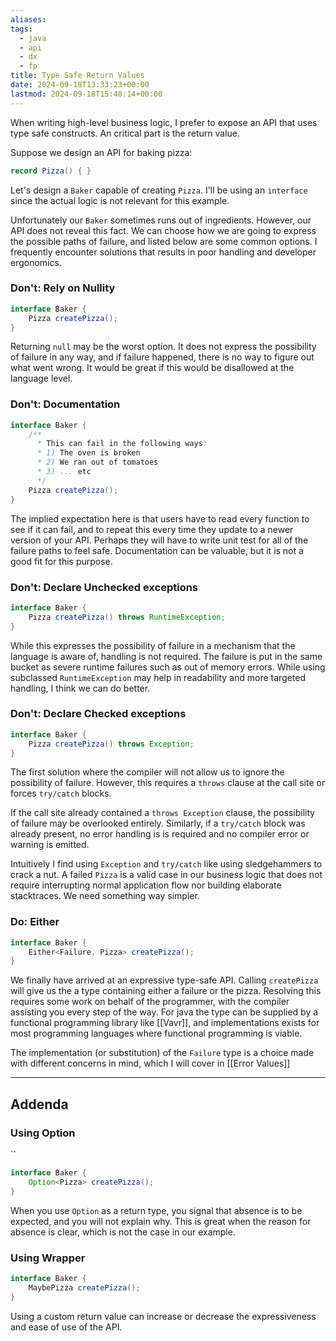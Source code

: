 ```yaml
---
aliases: 
tags:
  - java
  - api
  - dx
  - fp
title: Type Safe Return Values
date: 2024-09-18T13:33:23+00:00
lastmod: 2024-09-18T15:40:14+00:00
---
```

When writing high-level business logic, I prefer to expose an API that uses type safe constructs. An critical part is the return value.

Suppose we design an API for baking pizza:

```java
record Pizza() { }
```

Let's design a `Baker` capable of creating `Pizza`. I'll be using an `interface` since the actual logic is not relevant for this example. 

Unfortunately our `Baker` sometimes runs out of ingredients. However, our API does not reveal this fact. We can choose how we are going to express the possible paths of failure, and listed below are some common options. I frequently encounter solutions that results in poor handling and developer ergonomics.

### Don't: Rely on Nullity
```java
interface Baker {  
    Pizza createPizza();  
}
```

Returning `null` may be the worst option. It does not express the possibility of failure in any way, and if failure happened, there is no way to figure out what went wrong. It would be great if this would be disallowed at the language level.

### Don't: Documentation
```java
interface Baker {  
	/**
	  * This can fail in the following ways:
	  * 1) The oven is broken
	  * 2) We ran out of tomatoes
	  * 3) ... etc
	  */
    Pizza createPizza();  
}
```
The implied expectation here is that users have to read every function to see if it can fail, and to repeat this every time they update to a newer version of your API. Perhaps they will have to write unit test for all of the failure paths to feel safe. Documentation can be valuable, but it is not a good fit for this purpose.

### Don't: Declare Unchecked exceptions

```java
interface Baker {
    Pizza createPizza() throws RuntimeException;
}
```

While this expresses the possibility of failure in a mechanism that the language is aware of, handling is not required. The failure is put in the same bucket as severe runtime failures such as out of memory errors. While using subclassed `RuntimeException`  may help in readability and more targeted handling, I think we can do better.

### Don't: Declare Checked exceptions

```java
interface Baker {
    Pizza createPizza() throws Exception;
}
```

The first solution where the compiler will not allow us to ignore the possibility of failure. However, this requires a `throws` clause at the call site or forces `try/catch` blocks.

If the call site already contained a `throws Exception` clause, the possibility of failure may be overlooked entirely. Similarly, if a `try/catch` block was already present, no error handling is is required and no compiler error or warning is emitted.

Intuitively I find using `Exception` and  `try/catch` like using sledgehammers to crack a nut. A failed `Pizza` is a valid case in our business logic that does not require interrupting normal application flow nor building elaborate stacktraces. We need something way simpler.

### Do: Either
```java
interface Baker {  
    Either<Failure, Pizza> createPizza();  
}
```
We finally have arrived at an expressive type-safe API. Calling `createPizza` will give us the a type containing either a failure or the pizza. Resolving this requires some work on behalf of the programmer, with the compiler assisting you every step of the way. For java the type can be supplied by a functional programming library like [[Vavr]], and implementations exists for most programming languages where functional programming is viable.

The implementation (or substitution) of the `Failure` type is a choice made with different concerns in mind, which I will cover in [[Error Values]]

---
## Addenda

### Using Option
``
```java
interface Baker {  
    Option<Pizza> createPizza();  
}
```

When you use `Option` as a return type, you signal that absence is to be expected, and you will not explain why. This is great when the reason for absence is clear, which is not the case in our example.

### Using Wrapper
```java
interface Baker {  
    MaybePizza createPizza();  
}
```

Using a custom return value can increase or decrease the expressiveness and ease of use of the API.